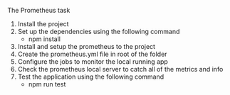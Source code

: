 The Prometheus task

1. Install the project
2. Set up the dependencies using the following command
    - npm install
3. Install and setup the prometheus to the project
4. Create the prometheus.yml file in root of the folder
5. Configure the jobs to monitor the local running app
6. Check the prometheus local server to catch all of the metrics and info
7. Test the application using the following command
    - npm run test